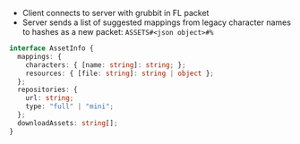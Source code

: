 - Client connects to server with grubbit in FL packet
- Server sends a list of suggested mappings from legacy character names to hashes as a new packet: `ASSETS#<json object>#%`

```typescript
interface AssetInfo {
  mappings: {
    characters: { [name: string]: string; };
    resources: { [file: string]: string | object };
  };
  repositories: {
    url: string;
    type: "full" | "mini";
  };
  downloadAssets: string[];
}
```
